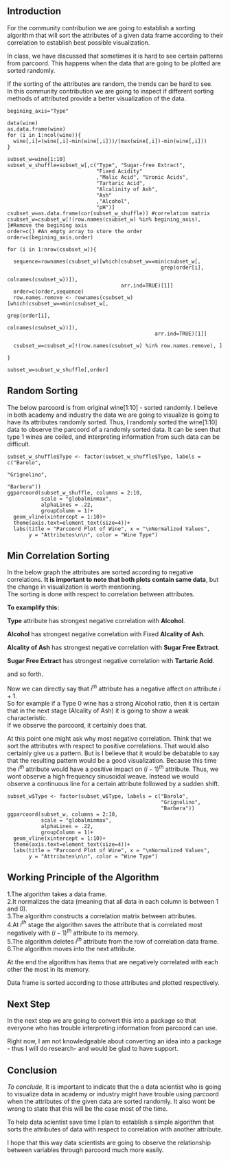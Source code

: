 ## Introduction

For the community contribution we are going to establish a sorting algorithm that will sort the attributes of a given data frame according to their correlation to establish best possible visualization. 

In class, we have discussed that sometimes it is hard to see certain patterns from parcoord. This happens when the data that are going to be plotted are sorted randomly.  

If the sorting of the attributes are random, the trends can be hard to see.  
In this community contribution we are going to inspect if different sorting methods of attributed provide a better visualization of the data.  

```{r echo = T, results = 'hide'}
begining_axis="Type"

data(wine)
as.data.frame(wine)
for (i in 1:ncol(wine)){
  wine[,i]=(wine[,i]-min(wine[,i]))/(max(wine[,i])-min(wine[,i]))
}

subset_w=wine[1:10]
subset_w_shuffle=subset_w[,c("Type", "Sugar-free Extract", 
                             "Fixed Acidity"
                             ,"Malic Acid", "Uronic Acids",
                             "Tartaric Acid",
                             "Alcalinity of Ash",
                             "Ash"
                             ,"Alcohol", 
                             "pH")]
csubset_w=as.data.frame(cor(subset_w_shuffle)) #correlation matrix
csubset_w=csubset_w[!(row.names(csubset_w) %in% begining_axis), ]#Remove the begining axis
order=c() #An empty array to store the order
order=c(begining_axis,order)

for (i in 1:nrow(csubset_w)){

  sequence=rownames(csubset_w)[which(csubset_w==min(csubset_w[,
                                                  grep(order[i],
                                                       colnames(csubset_w))]),
                                     arr.ind=TRUE)[1]]
  order=c(order,sequence)
  row.names.remove <- rownames(csubset_w)[which(csubset_w==min(csubset_w[,
                                                             grep(order[i],
                                                                  colnames(csubset_w))]), 
                                                arr.ind=TRUE)[1]]
  
  csubset_w=csubset_w[!(row.names(csubset_w) %in% row.names.remove), ]
  
}

subset_w=subset_w_shuffle[,order]
```


## Random Sorting

The below parcoord is from original wine[1:10] - sorted randomly. I believe in both academy and industry the data we are going to visualize is going to have its attributes randomly sorted. Thus, I randomly sorted the wine[1:10] data to observe the parcoord of a randomly sorted data.
It can be seen that type 1 wines are coiled, and interpreting information from such data can be difficult.

```{r}
subset_w_shuffle$Type <- factor(subset_w_shuffle$Type, labels = c("Barolo",
                                                                  "Grignolino", 
                                                                  "Barbera"))
ggparcoord(subset_w_shuffle, columns = 2:10,
           scale = "globalminmax",
           alphaLines = .22,
           groupColumn = 1)+
  geom_vline(xintercept = 1:10)+
  theme(axis.text=element_text(size=4))+
  labs(title = "Parcoord Plot of Wine", x = "\nNormalized Values",
       y = "Attributes\n\n", color = "Wine Type")
```

## Min Correlation Sorting

In the below graph the attributes are sorted according to negative correlations.
**It is important to note that both plots contain same data**, but the change in visualization is worth mentioning.  
The sorting is done with respect to correlation between attributes.  
  
**To examplify this:**  

  **Type** attribute has strongest negative correlation with **Alcohol**.  
  
  **Alcohol** has strongest negative correlation with Fixed **Alcality of Ash**.  
  
  **Alcality of Ash** has strongest negative correlation with **Sugar Free Extract**.  
  
  **Sugar Free Extract** has strongest negative correlation with **Tartaric Acid**.  
  
  and so forth.  
  
  Now we can directly say that ${i^{th}}$ attribute has a negative affect on attribute ${i+1}$.  
  So for example if a Type 0 wine has a strong Alcohol ratio, then it is certain that in the next stage (Alcality of Ash) it is     going to show a weak characteristic.  
  If we observe the parcoord, it certainly does that.  
    
  At this point one might ask why most negative correlation. Think that we sort the attributes with respect to positive       correlations. That would also certainly give us a pattern. But is I believe that it would be debatable to say that the resulting pattern would be a good visualization. Because this time the ${i^{th}}$ attribute would have a positive impact on ${(i-1)^{th}}$ attribute. Thus, we wont observe a high frequency sinusoidal weave. Instead we would observe a continuous line for a certain attribute followed by a sudden shift.

```{r}
subset_w$Type <- factor(subset_w$Type, labels = c("Barolo",
                                                  "Grignolino",
                                                  "Barbera"))
ggparcoord(subset_w, columns = 2:10,
           scale = "globalminmax",
           alphaLines = .22,
           groupColumn = 1)+
  geom_vline(xintercept = 1:10)+
  theme(axis.text=element_text(size=4))+
  labs(title = "Parcoord Plot of Wine", x = "\nNormalized Values",
       y = "Attributes\n\n", color = "Wine Type")
```



## Working Principle of the Algorithm

1.The algorithm takes a data frame.  
2.It normalizes the data (meaning that all data in each column is between 1 and 0).  
3.The algorithm constructs a correlation matrix between attributes.  
4.At ${i^{th}}$ stage the algorithm saves the attribute that is correlated most negatively with ${(i-1)^{th}}$ attribute to its memory.  
5.The algorithm deletes ${i^{th}}$ attribute from the row of correlation data frame.  
6.The algorithm moves into the next attribute.  

At the end the algorithm has items that are negatively correlated with each other the most in its memory.

Data frame is sorted according to those attributes and plotted respectively.


## Next Step

In the next step we are going to convert this into a package so that everyone who has trouble interpreting information from parcoord can use.

Right now, I am not knowledgeable about converting an idea into a package - thus I will do research- and would be glad to have support.

## Conclusion

*To conclude*, It is important to indicate that the a data scientist who is going to visualize data in academy or industry might have trouble using parcoord when the attributes of the given data are sorted randomly. It also wont be wrong to state that this will be the case most of the time.  

To help data scientist save time I plan to establish a simple algorithm that sorts the attributes of data with respect to correlation with another attribute.  

I hope that this way data scientists are going to observe the relationship between variables through parcoord much more easily.
